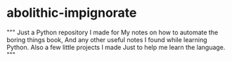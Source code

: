 # abolithic-impignorate

"""
Just a Python repository I made for 
My notes on how to automate the boring things book,
And any other useful notes I found while learning
Python. Also a few little projects I made
Just to help me learn the language.
"""
